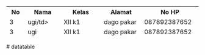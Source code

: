 <!DOCTYPE html>
<html lang="en">
<head>
    <meta charset="UTF-8">
    <meta http-equiv="X-UA-Compatible" content="IE=edge">
    <meta name="viewport" content="width=device-width, initial-scale=1.0">
    <title>latihan 1</title>
    <link rel="stylesheet" href="DataTables/datatables.min.css">
</head>
<body>
    <table id="contoh" class="display">
        <thead>
            <tr>
                <th width="5%">No</th>
                <th width="12%">Nama</th>
                <th width="15%">Kelas</th>
                <th width="15%">Alamat</th>
                <th width="5%">No HP</th>
            </tr>
            <tr>
                <td>3</td>
                <td>ugi/td>
                <td>XII k1</td>
                <td>dago pakar</td>
                <td>087892387652</td>
             </tr>  
            <tr>
                <td>3</td>
                <td>ugi</td>
                <td>XII k1</td>
                <td>dago pakar</td>
                <td>087892387652</td>
            </tr>
        </thead>
    </table>
<script src="DataTables/jQuery-3.6.0/jquery-3.6.0.min.js"></script>
<script src="DataTables/datatables.min.js"></script>
<script>
    $(function(){
        //  var data = [
        // ["1", "ahmad", "XII RPL 1","dagopakar", "087892387652"]
        // ["1", "sugiarto", "XII RPL 1","dagopakar", "087892387652"]
        // ];
        var data = [];

        for (let i = 0; i <5;j++){
            data.push([i]);
                data[i].push[j];
        }
        $("#contoh").DataTable({
            responsive : true
        });
    });
</script>
</body>
</html># datatable
